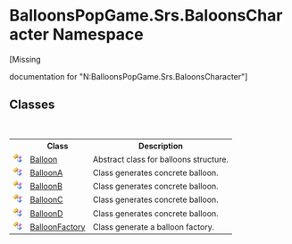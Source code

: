 # BalloonsPopGame.Srs.BaloonsCharacter Namespace
 

\[Missing <summary> documentation for "N:BalloonsPopGame.Srs.BaloonsCharacter"\]


## Classes
&nbsp;<table><tr><th></th><th>Class</th><th>Description</th></tr><tr><td>![Public class](media/pubclass.gif "Public class")</td><td><a href="T_BalloonsPopGame_Srs_BaloonsCharacter_Balloon">Balloon</a></td><td>
Abstract class for balloons structure.</td></tr><tr><td>![Public class](media/pubclass.gif "Public class")</td><td><a href="T_BalloonsPopGame_Srs_BaloonsCharacter_BalloonA">BalloonA</a></td><td>
Class generates concrete balloon.</td></tr><tr><td>![Public class](media/pubclass.gif "Public class")</td><td><a href="T_BalloonsPopGame_Srs_BaloonsCharacter_BalloonB">BalloonB</a></td><td>
Class generates concrete balloon.</td></tr><tr><td>![Public class](media/pubclass.gif "Public class")</td><td><a href="T_BalloonsPopGame_Srs_BaloonsCharacter_BalloonC">BalloonC</a></td><td>
Class generates concrete balloon.</td></tr><tr><td>![Public class](media/pubclass.gif "Public class")</td><td><a href="T_BalloonsPopGame_Srs_BaloonsCharacter_BalloonD">BalloonD</a></td><td>
Class generates concrete balloon.</td></tr><tr><td>![Public class](media/pubclass.gif "Public class")</td><td><a href="T_BalloonsPopGame_Srs_BaloonsCharacter_BalloonFactory">BalloonFactory</a></td><td>
Class generate a balloon factory.</td></tr></table>&nbsp;
